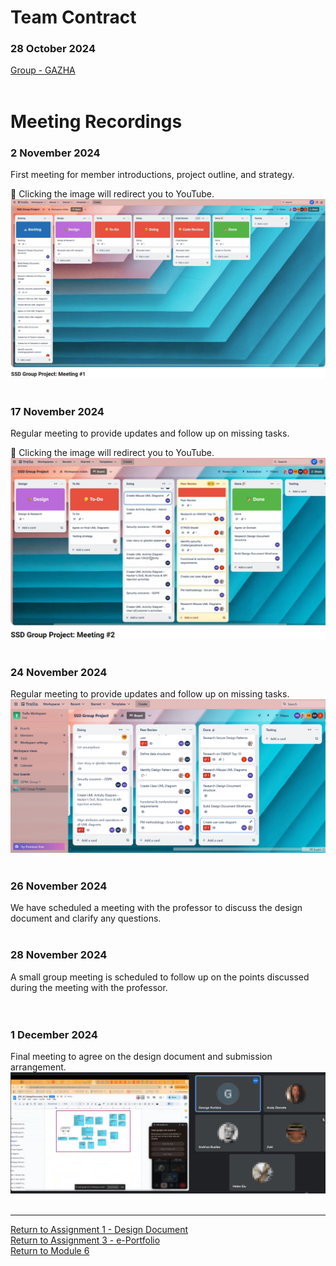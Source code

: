 # Team Contract

### 28 October 2024 <br> 
[Group - GAZHA](SSD_A1_TeamContract.pdf) <br><br>

# Meeting Recordings

### 2 November 2024	<br> 
First meeting for member introductions, project outline, and strategy. <br>

🔗 Clicking the image will redirect you to YouTube. <br>
<a href="https://www.youtube.com/watch?v=5opSY1JQdYs/">
    <img src="SSD_A1_Meeting1.jpg" width="600" alt="Meeting Recording">
</a>
<br><br>

### 17 November 2024 <br> 
Regular meeting to provide updates and follow up on missing tasks. <br>

🔗 Clicking the image will redirect you to YouTube. <br> 
<a href="https://www.youtube.com/watch?v=UmlXR5dzWPo/">
    <img src="SSD_A1_Meeting2.jpg" width="600" alt="Meeting Recording">
</a>
<br><br>

### 24 November 2024 <br> 
Regular meeting to provide updates and follow up on missing tasks. <br>
<img src="SSD_A1_Meeting3.jpg" width="600" alt="Meeting Recording">
<br><br>

### 26 November 2024 <br> 
We have scheduled a meeting with the professor to discuss the design document and clarify any questions. 
<br><br>

### 28 November 2024 <br> 
A small group meeting is scheduled to follow up on the points discussed during the meeting with the professor.  
<br><br>

### 1 December 2024 <br> 
Final meeting to agree on the design document and submission arrangement. <br>
<img src="SSD_A1_Meeting4.jpg" width="600" alt="Meeting Recording">
</a>
<br><br>

---

[Return to Assignment 1 - Design Document](SSD_A1.md) <br>
[Return to Assignment 3 - e-Portfolio](SSD_A3.md) <br>
[Return to Module 6](SSD_main.md)
